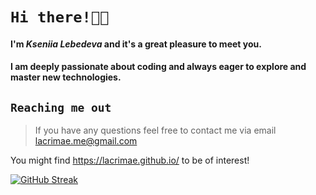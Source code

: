 # `Hi there!👋🏻`

#### I'm *Kseniia Lebedeva* and it's a great pleasure to meet you.

#### I am deeply passionate about coding and always eager to explore and master new technologies.

## `Reaching me out`

> If you have any questions feel free to contact me via
> email <a href="lacrimae.me@gmail.com" target="_blank">lacrimae.me@gmail.com</a><br>

You might find https://lacrimae.github.io/ to be of interest!

[![GitHub Streak](https://streak-stats.demolab.com?user=lacrimae&theme=rose&border_radius=7.5&date_format=M%20j%5B%2C%20Y%5D&fire=EB5454)](https://git.io/streak-stats)